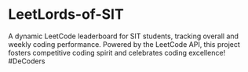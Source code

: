 # LeetLords-of-SIT
A dynamic LeetCode leaderboard for SIT students, tracking overall and weekly coding performance. Powered by the LeetCode API, this project fosters competitive coding spirit and celebrates coding excellence!
#DeCoders
